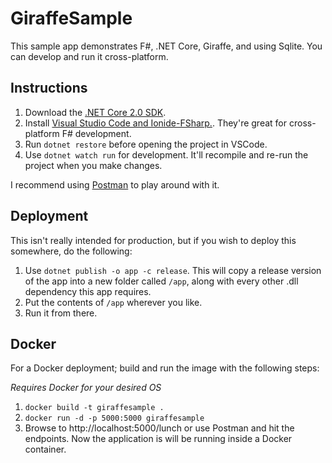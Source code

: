 # GiraffeSample

This sample app demonstrates F#, .NET Core, Giraffe, and using Sqlite. You can develop and run it cross-platform.

## Instructions

1. Download the [.NET Core 2.0 SDK](https://www.microsoft.com/net/core).
2. Install [Visual Studio Code and Ionide-FSharp.](https://docs.microsoft.com/en-us/dotnet/fsharp/get-started/get-started-vscode).  They're great for cross-platform F# development.
3. Run `dotnet restore` before opening the project in VSCode.
4. Use `dotnet watch run` for development.  It'll recompile and re-run the project when you make changes.

I recommend using [Postman](https://www.getpostman.com/) to play around with it.

## Deployment

This isn't really intended for production, but if you wish to deploy this somewhere, do the following:

1. Use `dotnet publish -o app -c release`.  This will copy a release version of the app into a new folder called `/app`, along with every other .dll dependency this app requires.
2. Put the contents of `/app` wherever you like.
3. Run it from there.


## Docker

For a Docker deployment; build and run the image with the following steps:

*Requires Docker for your desired OS*

1. `docker build -t giraffesample .`
2. `docker run -d -p 5000:5000 giraffesample`
3. Browse to http://localhost:5000/lunch or use Postman and hit the endpoints. Now the application is will be running inside a Docker container.